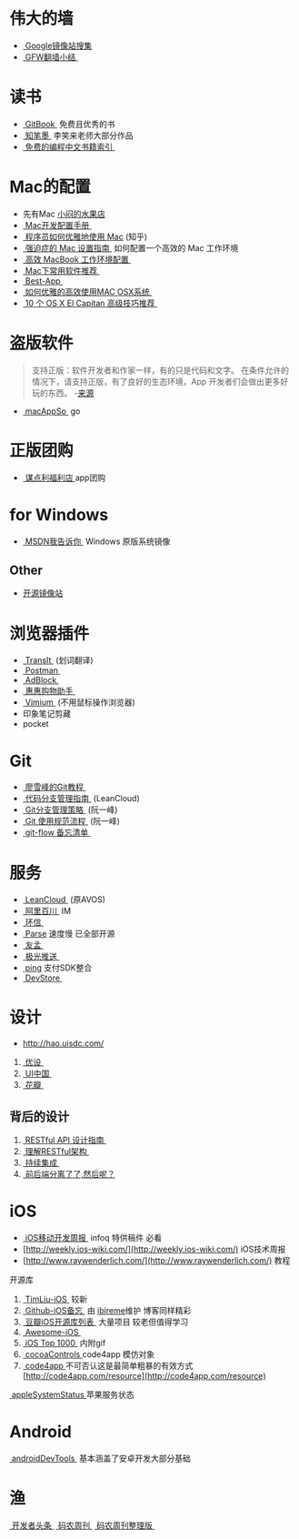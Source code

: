 # 伟大的墙
- [ Google镜像站搜集](http://www.itechzero.com/google-mirror-sites-collect.html)
- [ GFW翻墙小结 ](http://wsgzao.github.io/post/fq/)

# 读书
- [ GitBook ](https://www.gitbook.com/explore) 免费且优秀的书
- [ 知笔墨 ](http://zhibimo.com/explore/books) 李笑来老师大部分作品
- [ 免费的编程中文书籍索引 ](http://siberiawolf.com/free_programming/index.html) 

# Mac的配置
- 先有Mac [小闷的水果店](http://appled.cc/)
- [ Mac开发配置手册 ](https://aaaaaashu.gitbooks.io/mac-dev-setup/content/)
- [ 程序员如何优雅地使用 Mac](http://www.zhihu.com/question/20873070) (知乎)
- [ 强迫症的 Mac 设置指南 ](https://github.com/macdao/ocds-guide-to-setting-up-mac) 如何配置一个高效的 Mac 工作环境
- [ 高效 MacBook 工作环境配置 ](http://blog.jobbole.com/89013/)
- [ Mac下常用软件推荐 ](http://topdna.org/tech/mac-software/) 
- [ Best-App ](https://github.com/hzlzh/Best-App)
- [ 如何优雅的高效使用MAC OSX系统 ](http://www.ixirong.com/2015/06/08/how-to-use-mac-efficiently/)
- [ 10 个 OS X El Capitan 高级技巧推荐 ](http://blog.netsh.org/posts/10-os-x-el-capitan-advanced-tricks_2121.netsh.html)

# 盗版软件
> 支持正版：软件开发者和作家一样，有的只是代码和文字。 在条件允许的情况下，请支持正版，有了良好的生态环境，App 开发者们会做出更多好玩的东西。  -[来源](https://github.com/hzlzh/Best-App/blob/master/Best-App-Mac-Free.md)

- [ macAppSo ](http://www.macapp.so/) go

# 正版团购
- [ 谋点利福利店 ](http://mou.li/)app团购

# for Windows
- [ MSDN我告诉你 ](http://msdn.itechzero.com/) Windows 原版系统镜像

## Other
- [开源镜像站](http://www.itechzero.com/chinas-open-source-mirror-sites-collect.html)

# 浏览器插件
- [ TransIt ](https://chrome.google.com/webstore/detail/transit/pfjipfdmbpbkcadkdpmacdcefoohagdc) (划词翻译) 
- [ Postman ](https://chrome.google.com/webstore/detail/postman/fhbjgbiflinjbdggehcddcbncdddomop)
- [ AdBlock ](https://chrome.google.com/webstore/detail/adblock/gighmmpiobklfepjocnamgkkbiglidom)
- [ 惠惠购物助手 ](https://chrome.google.com/webstore/detail/%E6%83%A0%E6%83%A0%E8%B4%AD%E7%89%A9%E5%8A%A9%E6%89%8B/ohjkicjidmohhfcjjlahfppkdblibkkb)
- [ Vimium ](https://chrome.google.com/webstore/detail/vimium/dbepggeogbaibhgnhhndojpepiihcmeb) (不用鼠标操作浏览器)
- 印象笔记剪藏
- pocket

# Git
- [ 廖雪峰的Git教程 ](http://www.liaoxuefeng.com/wiki/0013739516305929606dd18361248578c67b8067c8c017b000)
- [ 代码分支管理指南 ](https://open.leancloud.cn/git-branch-guide.html) (LeanCloud)
- [ Git分支管理策略 ](http://www.ruanyifeng.com/blog/2012/07/git.html) (阮一峰)
- [ Git 使用规范流程 ](http://www.ruanyifeng.com/blog/2015/08/git-use-process.html) (阮一峰)
- [ git-flow 备忘清单 ](http://danielkummer.github.io/git-flow-cheatsheet/index.zh_CN.html)

# 服务
- [ LeanCloud ](https://leancloud.cn/) (原AVOS)
- [ 阿里百川 ](http://im.baichuan.taobao.com/) IM
- [ 环信 ](http://www.easemob.com/)
- [ Parse](https://parse.com/) 速度慢 已全部开源
- [ 友孟 ](http://dev.umeng.com/)
- [ 极光推送 ](https://www.jpush.io/)
- [ ping](pingxx.com) 支付SDK整合
- [ DevStore ](http://www.devstore.cn/ "http://www.devstore.cn")

# 设计
- http://hao.uisdc.com/
1. [ 优设 ](http://www.uisdc.com/)
2. [ UI中国 ](http://ui.cn/)
3. [ 花瓣 ](http://huaban.com/)

## 背后的设计
1. [ RESTful API 设计指南 ](http://www.ruanyifeng.com/blog/2014/05/restful_api.html)
2. [ 理解RESTful架构 ](http://www.ruanyifeng.com/blog/2011/09/restful.html)
3. [ 持续集成 ](http://www.ruanyifeng.com/blog/2015/09/continuous-integration.html)
4. [ 前后端分离了了,然后呢？](http://icodeit.org/2015/06/whats-next-after-separate-frontend-and-backend/)

# iOS
- [ iOS移动开发周报 ](http://www.infoq.com/cn/mobile-weekly) infoq 特供稿件 必看
- [http://weekly.ios-wiki.com/](http://weekly.ios-wiki.com/) iOS技术周报
- [http://www.raywenderlich.com/](http://www.raywenderlich.com/) 教程

开源库

1. [ TimLiu-iOS ](https://github.com/Tim9Liu9/TimLiu-iOS) 较新
1. [ Github-iOS备忘 ](http://github.ibireme.com/github/list/ios/) 由 [ibireme](http://blog.ibireme.com/)维护 博客同样精彩
2. [ 豆瓣iOS开源库列表 ](http://www.douban.com/note/276160185/) 大量项目 较老但值得学习
3. [ Awesome-iOS ](https://github.com/vsouza/awesome-ios)
3. [ iOS Top 1000 ](https://github.com/iamdaiyuan/ios_top_1000) 内附gif
4. [ cocoaControls ](https://www.cocoacontrols.com/)code4app 模仿对象
5. [ code4app ](http://code4app.com/)不可否认这是最简单粗暴的有效方式[http://code4app.com/resource](http://code4app.com/resource)

[ appleSystemStatus ](http://www.apple.com/support/systemstatus/)苹果服务状态

# Android
[ androidDevTools ](http://www.androiddevtools.cn/) 基本涵盖了安卓开发大部分基础

# 渔
[ 开发者头条 ](http://toutiao.io/)
[ 码农周刊 ](http://weekly.manong.io/)
[ 码农周刊整理版 ](https://github.com/nemoTyrant/manong)
